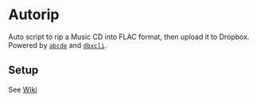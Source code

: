 # Autorip

Auto script to rip a Music CD into FLAC format, then upload it to Dropbox. Powered by [`abcde`](https://abcde.einval.com/wiki/) and [`dbxcli`](https://github.com/dropbox/dbxcli/).

## Setup

See [Wiki](https://github.com/tomy0000000/autorip/wiki/Setup)

